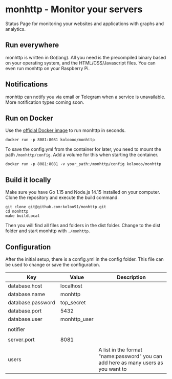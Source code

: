 # monhttp - Monitor your servers

Status Page for monitoring your websites and applications with graphs and analytics.

## Run everywhere

monhttp is written in Go(lang). All you need is the precompiled binary based on your operating system, and the
HTML/CSS/Javascript files. You can even run monhttp on your Raspberry Pi.

## Notifications

monhttp can notify you via email or Telegram when a service is unavailable. More notification types coming soon.

## Run on Docker

Use the [official Docker image](https://hub.docker.com/r/koloooo/monhttp) to run monhttp in seconds.

``` shell
docker run -p 8081:8081 koloooo/monhttp
```

To save the config.yml from the container for later, you need to mount the path `/monhttp/config`. Add a volume for this
when starting the container.

``` shell
docker run -p 8081:8081 -v your_path:/monhttp/config koloooo/monhttp
```

## Build it locally

Make sure you have Go 1.15 and Node.js 14.15 installed on your computer. Clone the repository and execute the build
command.

``` shell
git clone git@github.com:koloo91/monhttp.git
cd monhttp
make buildLocal
```

Then you will find all files and folders in the dist folder. Change to the dist folder and start monhttp
with `./monhttp`.

## Configuration

After the initial setup, there is a config.yml in the config folder. This file can be used to change or save the
configuration.

| Key  | Value  | Description  |
|---|---|---|
|  database.host | localhost  |   |
|  database.name |  monhttp |   |
|  database.password |  top_secret |   |
|  database.port | 5432  |   |
|  database.user | monhttp_user  |   |
|   |   |   |
|  notifier |   |   |
|   |   |   |
|  server.port | 8081  |   |
|   |   |   |
|  users |   | A list in the format "name:password" you can add here as many users as you want to  |
